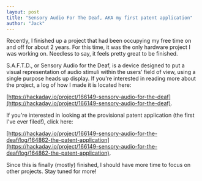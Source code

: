 ```yaml
---
layout: post
title: "Sensory Audio For The Deaf, AKA my first patent application"
author: "Jack"
---
```


Recently, I finished up a project that had been occupying my free time on and off for about 2 years. For this time, it was the only hardware project I was working on. Needless to say, it feels pretty great to be finished.

S.A.F.T.D., or Sensory Audio for the Deaf, is a device designed to put a visual representation of audio stimuli within the users’ field of view, using a single purpose heads up display. If you're interested in reading more about the project, a log of how I made it is located here:

[https://hackaday.io/project/166149-sensory-audio-for-the-deaf](https://hackaday.io/project/166149-sensory-audio-for-the-deaf).

If you're interested in looking at the provisional patent application (the first I've ever filed!), click here:

[https://hackaday.io/project/166149-sensory-audio-for-the-deaf/log/164862-the-patent-application](https://hackaday.io/project/166149-sensory-audio-for-the-deaf/log/164862-the-patent-application).

Since this is finally (mostly) finished, I should have more time to focus on other projects. Stay tuned for more!
